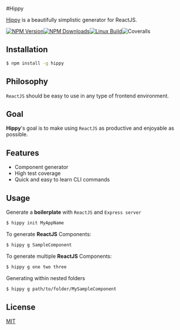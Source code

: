 #Hippy

[Hippy](https://www.npmjs.com/package/hippy) is a beautifully simplistic generator for ReactJS.


[![NPM Version][npm-image]][npm-url][![NPM Downloads][downloads-image]][downloads-url][![Linux Build][travis-image]][travis-url]![Coveralls][coverall-image]

## Installation

```sh
$ npm install -g hippy
```

## Philosophy

`ReactJS` should be easy to use in any type of frontend environment. 

## Goal

**Hippy**'s goal is to make using `ReactJS` as productive and enjoyable as possible.

## Features

- Component generator
- High test coverage
- Quick and easy to learn CLI commands

## Usage

Generate a **boilerplate** with `ReactJS` and `Express server`

```bash
$ hippy init MyAppName
```

To generate **ReactJS** Components:

```bash
$ hippy g SampleComponent
```

To generate multiple **ReactJS** Components:

```bash
$ hippy g one two three
```

Generating within nested folders

```bash
$ hippy g path/to/folder/MySampleComponent
```

## License
[MIT](LICENSE)

[npm-image]: https://badge.fury.io/js/hippy.svg
[npm-url]: https://www.npmjs.com/package/hippy
[downloads-image]: https://img.shields.io/npm/dm/hippy.svg
[downloads-url]: https://www.npmjs.com/package/hippy
[travis-image]: https://travis-ci.org/stanleycyang/hippy.svg?branch=master
[travis-url]: https://travis-ci.org/stanleycyang/hippy
[coverall-image]: https://coveralls.io/repos/stanleycyang/full-coverage-es6-rectangle/badge.svg

